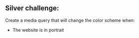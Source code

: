 ## Silver challenge:

Create a media query that will change the color scheme when:

* The website is in portrait
